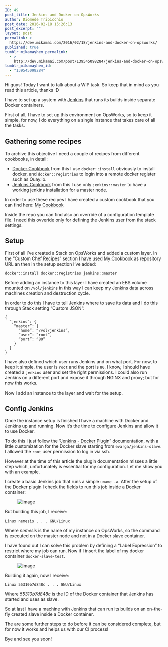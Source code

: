 ```yaml
---
ID: 49
post_title: Jenkins and Docker on OpsWorks
author: Diomede Tripicchio
post_date: 2016-02-18 15:26:13
post_excerpt: ""
layout: post
permalink: >
  https://dev.mikamai.com/2016/02/18/jenkins-and-docker-on-opsworks/
published: true
tumblr_mikamayhem_permalink:
  - >
    http://dev.mikamai.com/post/139545098284/jenkins-and-docker-on-opsworks
tumblr_mikamayhem_id:
  - "139545098284"
---
```

<p>Hi guys! Today I want to talk about a WIP task. So keep that in mind as you read this article, thanks :D</p>

<p>I have to set up a system with <a href="https://jenkins-ci.org/">Jenkins</a> that runs its builds inside separate Docker containers.</p>
<!--more-->

<p>First of all, I have to set up this environment on OpsWorks, so to keep it simple, for now, I do everything on a single instance that takes care of all the tasks.</p>

<h2>Gathering some recipes</h2>

<p>To archive this objective I need a couple of recipes from different cookbooks, in detail:</p>

<ul><li><a href="https://github.com/intinig/opsworks-docker/">Docker Cookbook</a> from this I use <code>docker::install</code> obviously to install docker, and <code>docker::registries</code> to login into a remote docker register such as Quay.io.</li>
<li><a href="https://github.com/chef-cookbooks/jenkins">Jenkins Cookbook</a> from this I use only <code>jenkins::master</code> to have a working jenkins installation for a master node.</li>
</ul><p>In order to use these recipes I have created a custom cookbook that you can find here: <a href="https://github.com/oeN/jenkins-cookbooks">My Cookbook</a></p>

<p>Inside the repo you can find also an override of a configuration template file. I need this ovveride only for defining the Jenkins user from the stack settings.</p>

<h2>Setup</h2>

<p>First of all I’ve created a Stack on OpsWorks and added a custom layer.
In the “Custom Chef Recipes” section I have used <a href="https://github.com/oeN/jenkins-cookbooks">My Cookbook</a> as repository URL an then in the setup section I’ve added:</p>

<p><code>docker::install docker::registries jenkins::master</code></p>

<p>Before adding an instance to this layer I have created an EBS volume mounted on <code>/vol/jenkins</code> in this way I can keep my Jenkins data across machines creation and destruction cycle.</p>

<p>In order to do this I have to tell Jenkins where to save its data and I do this through Stack setting “Custom JSON”:</p>

<pre><code>{
  “jenkins”: {
    “master”: {
      “home”: “/vol/jenkins”,
      “user”: “root”,
      “port”: “80”
    }
  }
}
</code></pre>

<p>I have also defined which user runs Jenkins and on what port. For now, to keep it simple, the user is <code>root</code> and the port is <code>80</code>. I know, I should have created a <code>jenkins</code> user and set the right permissions. I could also run Jenkins on a different port and expose it through NGINX and proxy; but for now this works.</p>

<p>Now I add an instance to the layer and wait for the setup.</p>

<h2>Config Jenkins</h2>

<p>Once the instance setup is finished I have a machine with Docker and Jenkins up and running. Now it’s the time to configure Jenkins and allow it to use Docker.</p>

<p>To do this I just follow the “<a href="https://wiki.jenkins-ci.org/display/JENKINS/Docker+Plugin">Jenkins - Docker Plugin</a>” documentation, with a little customization for the Docker slave starting from <code>evarga/jenkins-slave</code>. I allowed the <code>root</code> user permission to log in via ssh.</p>

<p>However at the time of this article the plugin documentation misses a little step which, unfortunately is essential for my configuration. Let me show you with an example.</p>

<p>I create a basic Jenkins job that runs a simple <code>uname -a</code>. After the setup of the Docker plugin I check the fields to run this job inside a Docker container:</p>

<figure class="tmblr-full"><img src="http://68.media.tumblr.com/c401371802faa22c569c6c63bcbacd46/tumblr_inline_o2r1hzcPFn1qzktze_540.png" alt="image" /></figure><p>But building this job, I receive:</p>

<p><code>Linux nemesis . . . GNU/Linux</code></p>

<p>Where <i>nemesis</i> is the name of my instance on OpsWorks, so the command is executed on the master node and not in a Docker slave container.</p>

<p>I have found out I can solve this problem by defining a “Label Expression” to restrict where my job can run. Now if I insert the label of my docker container <code>docker-slave-test</code>.</p>

<figure class="tmblr-full"><img src="http://68.media.tumblr.com/ee631f5f25d2e9b97d55d9c47a4c8ffb/tumblr_inline_o2r1hodxU01qzktze_540.png" alt="image" /></figure><p>Building it again, now I receive:</p>

<p><code>Linux 55310b7d848c . . . GNU/Linux</code></p>

<p>Where <i>55310b7d848c</i> is the ID of the Docker container that Jenkins has started and uses as slave.</p>

<p>So at last I have a machine with Jenkins that can run its builds on an on-the-fly created slave inside a Docker container.</p>

<p>The are some further steps to do before it can be considered complete, but for now it works and helps us with our CI process!</p>

<p>Bye and see you soon!</p>